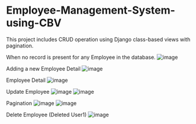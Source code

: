 # Employee-Management-System-using-CBV

This project includes CRUD operation using Django class-based views with pagination.


When no record is present for any Employee in the database.
![image](https://github.com/ysinghal555/Employee-Management-System/assets/49035527/36a1c3b0-9a27-43e7-bb8a-c592f2195eef)

Adding a new Employee Detail
![image](https://github.com/ysinghal555/Employee-Management-System/assets/49035527/c35b8b54-7ea0-4f73-80b5-0d6aec004349)

Employee Detail
![image](https://github.com/ysinghal555/Employee-Management-System/assets/49035527/40b2e98b-9b40-4bc7-ac8e-db78da28e4cd)

Update Employee
![image](https://github.com/ysinghal555/Employee-Management-System/assets/49035527/48e122bd-a8ab-40ef-a8d1-e7583f9873de)
![image](https://github.com/ysinghal555/Employee-Management-System/assets/49035527/4050813d-85f1-4f2f-995c-a08f1a6b9c4d)

Pagination
![image](https://github.com/ysinghal555/Employee-Management-System/assets/49035527/437b8e1d-b195-4723-9bd8-38fb64fbb070)
![image](https://github.com/ysinghal555/Employee-Management-System/assets/49035527/31c0ea28-61b7-4c10-9efe-d184fbaa3ec2)

Delete Employee (Deleted User1)
![image](https://github.com/ysinghal555/Employee-Management-System/assets/49035527/5382f9d5-6597-4925-82bd-e3d0b824d85d)

